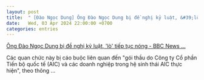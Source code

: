 ```yaml
---
layout: post
title:  " [Đào Ngọc Dung] Ông Đào Ngọc Dung bị đề nghị kỷ luật, &#39;lò&#39; tiếp tục nóng - BBC News ..."
date:   Wed, 03 Apr 2024 22:00:00 +0700
categories: entries
---
```

[Ông Đào Ngọc Dung bị đề nghị kỷ luật, &#39;lò&#39; tiếp tục nóng - BBC News ...](https://www.bbc.com/vietnamese/articles/c06ll25mdkro)

Các quan chức này bị cáo buộc liên quan đến &quot;gói thầu do Công ty Cổ phần Tiến bộ quốc tế (AIC) và các doanh nghiệp trong hệ sinh thái AIC thực hiện&quot;, theo thông&nbsp;...

